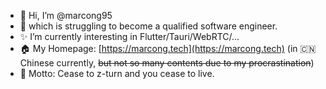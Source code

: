 - 👋 Hi, I’m @marcong95
- 👀 which is struggling to become a qualified software engineer.
- ✨ I’m currently interesting in Flutter/Tauri/WebRTC/...
- 🏠 My Homepage: [https://marcong.tech](https://marcong.tech) (in 🇨🇳Chinese currently, ~~but not so many contents due to my procrastination~~)
- 🌊 Motto: Cease to z-turn and you cease to live.

<!---
marcong95/marcong95 is a ✨ special ✨ repository because its `README.md` (this file) appears on your GitHub profile.
You can click the Preview link to take a look at your changes.
--->
